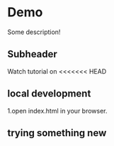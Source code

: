 # Demo

Some description!

## Subheader
Watch tutorial on 
<<<<<<< HEAD

## local development
1.open index.html in your browser.
 
 ## trying something new

